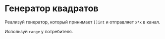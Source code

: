 # Генератор квадратов

Реализуй генератор, который принимает ```[]int``` и отправляет ```x*x``` в канал.

Используй ```range``` у потребителя.